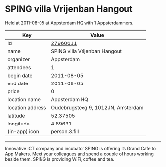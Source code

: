 # SPING villa Vrijenban Hangout
Held at 2011-08-05 at Appsterdam HQ with 1 Appsterdammers.
        
|Key|Value
|---|---|
|id|[27960611](https://www.meetup.com/appsterdam/events/27960611/)|
|name|SPING villa Vrijenban Hangout|
|organizer|Appsterdam|
|attendees|1|
|begin date|2011-08-05|
|end date|2011-08-05|
|price|0|
|location name|Appsterdam HQ|
|location address|Oudebrugsteeg 9, 1012JN, Amsterdam|
|latitude|52.37505|
|longitude|4.89631|
|(in-app) icon|person.3.fill|

---

Innovative ICT company and incubator SPING is offering its Grand Cafe to App Makers. Meet your colleagues and spend a couple of hours working beside them. SPING is providing WiFi, coffee and tea.


